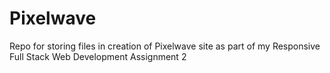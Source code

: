 # Pixelwave
Repo for storing files in creation of Pixelwave site as part of my Responsive Full Stack Web Development Assignment 2
